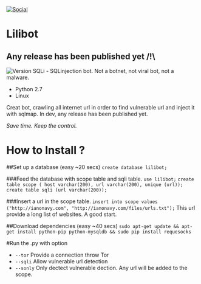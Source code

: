[![Social](https://img.shields.io/badge/Twitter-W0x404-blue.svg?style=flat-square)](http://www.twitter.com/W0x404)

# Lilibot
## Any release has been published yet /!\
![Version](https://img.shields.io/badge/Version-0.1-lightgrey.svg?style=flat-square) 
SQLi - SQLinjection bot. Not a botnet, not viral bot,  not a malware.
- Python 2.7
- Linux

Creat bot, crawling all internet url in order to find vulnerable url and inject it with sqlmap.
In dev, any release has been published yet.

*Save time. Keep the control.*

# How to Install ?

##Set up a database (easy ~20 secs)
`create database lilibot;`

###Feed the database with scope table and sqli table.
`use lilibot;`
`create table scope ( host varchar(200), url varchar(200), unique (url));`
`create table sqli (url varchar(200));`

###Insert a url in the scope table.
`insert into scope values ("http://ianonavy.com", "http://ianonavy.com/files/urls.txt");`
This url provide a long list of websites. A good start.

##Download dependencies (easy ~40 secs)
`sudo apt-get update && apt-get install python-pip python-mysqldb && sudo pip install requesocks`

#Run the .py with option
* `--tor` Provide a connection throw Tor
* `--sqli` Allow vulnerable url detection
* `--sonly` Only dectect vulnerable dection. Any url will be added to the scope.

